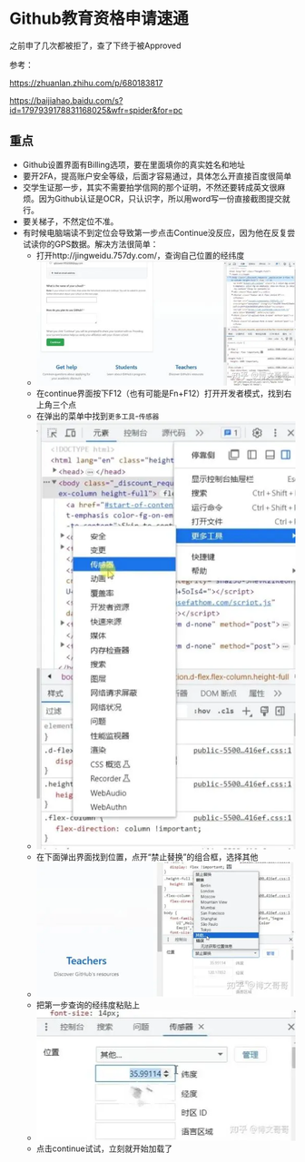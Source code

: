 
# Github教育资格申请速通

之前申了几次都被拒了，查了下终于被Approved

参考：

https://zhuanlan.zhihu.com/p/680183817

https://baijiahao.baidu.com/s?id=1797939178831168025&wfr=spider&for=pc

## 重点

* Github设置界面有Billing选项，要在里面填你的真实姓名和地址
* 要开2FA，提高账户安全等级，后面才容易通过，具体怎么开直接百度很简单
* 交学生证那一步，其实不需要拍学信网的那个证明，不然还要转成英文很麻烦。因为Github认证是OCR，只认识字，所以用word写一份直接截图提交就行。
* 要关梯子，不然定位不准。
* 有时候电脑端读不到定位会导致第一步点击Continue没反应，因为他在反复尝试读你的GPS数据。解决方法很简单：
  * 打开http://jingweidu.757dy.com/，查询自己位置的经纬度
  * ![alt text](assets/copilot/image-1.png)
  * 在continue界面按下F12（也有可能是Fn+F12）打开开发者模式，找到右上角三个点
  * 在弹出的菜单中找到`更多工具`-`传感器`
  * ![alt text](assets/copilot/image-2.png)
  * 在下面弹出界面找到位置，点开“禁止替换”的组合框，选择其他
  * ![alt text](assets/copilot/image-3.png)
  * 把第一步查询的经纬度粘贴上
  * ![alt text](assets/copilot/image-4.png)
  * 点击continue试试，立刻就开始加载了
